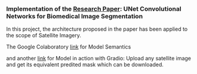 ### Implementation of the [Research Paper](https://arxiv.org/pdf/1505.04597v1.pdf): UNet Convolutional Networks for Biomedical Image Segmentation

In this project, the architecture proposed in the paper has been applied to the scope of Satellite Imagery.

The Google Colaboratory [link](https://colab.research.google.com/drive/1sL0Up6n0Kpc4vle7n88wG9WLOEyaOrqO?usp=sharing) for Model Semantics 

and another [link](https://colab.research.google.com/drive/1acFicwpEBoh-yEbn6IhlyWNynOV4wW55?usp=sharing) for Model in action with Gradio: Upload any satellite image and get its equivalent predited mask which can be downloaded.
